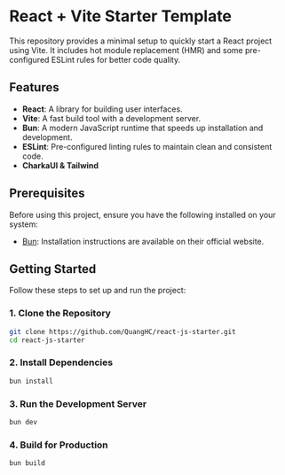 # React + Vite Starter Template

This repository provides a minimal setup to quickly start a React project using Vite. It includes hot module replacement (HMR) and some pre-configured ESLint rules for better code quality.

## Features

- **React**: A library for building user interfaces.
- **Vite**: A fast build tool with a development server.
- **Bun**: A modern JavaScript runtime that speeds up installation and development.
- **ESLint**: Pre-configured linting rules to maintain clean and consistent code.
- **CharkaUI & Tailwind**

## Prerequisites

Before using this project, ensure you have the following installed on your system:

- [Bun](https://bun.sh/): Installation instructions are available on their official website.

## Getting Started

Follow these steps to set up and run the project:

### 1. Clone the Repository

```bash
git clone https://github.com/QuangHC/react-js-starter.git
cd react-js-starter
```

### 2. Install Dependencies

```bash
bun install
```

### 3. Run the Development Server

```bash
bun dev
```

### 4. Build for Production

```bash
bun build
```
